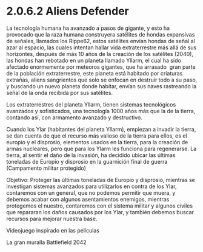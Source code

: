 # 2.0.6.2 Aliens Defender

La tecnología humana ha avanzado a pasos de gigante, y esto ha provocado que la raza humana construyera satélites de hondas expansivas de señales, llamados los Rippe62, estos satélites envían hondas de señal al azar al espacio, las cuales intentan hallar vida extraterrestre más allá de sus horizontes, después de más 10 años de la creación de los satélites (2040), las hondas han rebotado en un planeta llamado Yllarm, el cual ha sido afectado enormemente por meteoros gigantes, que ha arrasado  gran parte de la población extraterrestre, este planeta está habitado por criaturas extrañas, aliens sangrientos que solo se enfocan en destruir todo a su paso, y buscando un nuevo planeta donde habitar, envían sus naves rastreando la señal de la onda recibida por sus satélites.

Los extraterrestres del planeta Yllarm, tienen sistemas tecnológicos avanzados y sofisticados, una tecnología 1000 años más que la de la tierra, contando así, con armamento avanzado y destructivo.

Cuando los Ylar (habitantes del planeta Yllarm), empiezan a invadir la tierra, se dan cuenta de que el recurso más valioso de la tierra para ellos, es el europio y el disprosio, elementos usados en la tierra, para la creación de armas nucleares, pero que para los Ylarm les funciona para regenerarse. La tierra, al sentir el daño de la invasión, ha decidido ubicar las últimas toneladas de Europio y disprosio en la guarnición final de guerra (Campamento militar protegido)

Objetivo: Proteger las últimas toneladas de Europio y disprosio, mientras se investigan sistemas avanzados para utilizarlos en contra de los Ylar, contaremos con un general, que no podemos permitir que muera, y debemos acabar con algunos asentamientos enemigos, mientras protegemos el nuestro, contaremos con el sistema militar y algunos civiles que repararan los daños causados por los Ylar, y también debemos buscar recursos para mejorar nuestra base.

Videojuego inspirado en las películas

La gran muralla
Battlefield 2042
